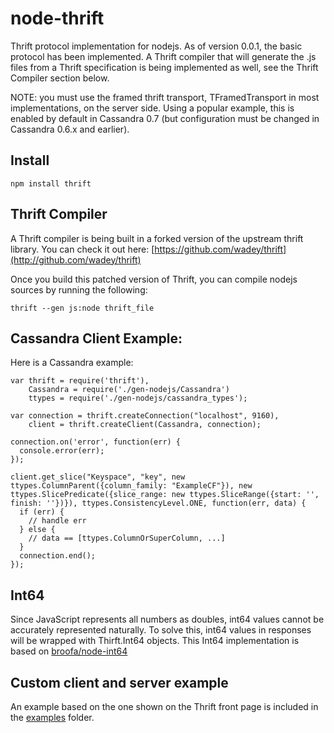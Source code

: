 # node-thrift

Thrift protocol implementation for nodejs. As of version 0.0.1, the basic
protocol has been implemented. A Thrift compiler that will generate the .js
files from a Thrift specification is being implemented as well, see the
Thrift Compiler section below.

NOTE: you must use the framed thrift transport, TFramedTransport in most
implementations, on the server side. Using a popular example, this is enabled
by default in Cassandra 0.7 (but configuration must be changed in Cassandra
0.6.x and earlier).

## Install

    npm install thrift 

## Thrift Compiler

A Thrift compiler is being built in a forked version of the upstream thrift
library. You can check it out here:
[https://github.com/wadey/thrift](http://github.com/wadey/thrift)

Once you build this patched version of Thrift, you can compile nodejs sources
by running the following:

    thrift --gen js:node thrift_file

## Cassandra Client Example:

Here is a Cassandra example:

    var thrift = require('thrift'),
        Cassandra = require('./gen-nodejs/Cassandra')
        ttypes = require('./gen-nodejs/cassandra_types');

    var connection = thrift.createConnection("localhost", 9160),
        client = thrift.createClient(Cassandra, connection);

    connection.on('error', function(err) {
      console.error(err);
    });

    client.get_slice("Keyspace", "key", new ttypes.ColumnParent({column_family: "ExampleCF"}), new ttypes.SlicePredicate({slice_range: new ttypes.SliceRange({start: '', finish: ''})}), ttypes.ConsistencyLevel.ONE, function(err, data) {
      if (err) {
        // handle err
      } else {
        // data == [ttypes.ColumnOrSuperColumn, ...]
      }
      connection.end();
    });

<a name="int64"></a>
## Int64

Since JavaScript represents all numbers as doubles, int64 values cannot be accurately represented naturally. To solve this, int64 values in responses will be wrapped with Thirft.Int64 objects. This Int64 implementation is based on [broofa/node-int64](https://github.com/broofa/node-int64)

## Custom client and server example

An example based on the one shown on the Thrift front page is included in the [examples](https://github.com/wadey/node-thrift/tree/master/examples) folder.
